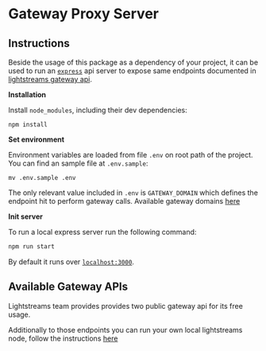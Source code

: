 # Gateway Proxy Server

## Instructions

Beside the usage of this package as a dependency of your project, it can be used
to run an [`express`](http://expressjs.com) api server to expose same endpoints
documented in [lightstreams gateway api](https://docs.lightstreams.network/api-docs).

**Installation**

Install `node_modules`, including their dev dependencies:
```
npm install
```

**Set environment**

Environment variables are loaded from file `.env` on root path of the project.
You can find an sample file at `.env.sample`:
```
mv .env.sample .env
```

The only relevant value included in `.env` is `GATEWAY_DOMAIN` which defines the
endpoint hit to perform gateway calls. Available gateway domains [here](#gateway-endpoints)

**Init server**

To run a local express server run the following command:

```bash
npm run start
```

By default it runs over [`localhost:3000`](http://localhost:3000).

## <a href="#gateway-endpoints"></a>Available Gateway APIs

Lightstreams team provides provides two public gateway api for its free usage.

Additionally to those endpoints you can run your own local lightstreams node,
follow the instructions [here](https://docs.lightstreams.network/getting-started/quick-start/#running-lightstreams-node)
